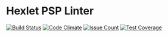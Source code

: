 
# Hexlet PSP Linter

[![Build Status](https://travis-ci.org/nazyrov/hexlet-php-linter.svg?branch=master)](https://travis-ci.org/nazyrov/hexlet-php-linter)
[![Code Climate](https://codeclimate.com/github/nazyrov/hexlet-php-linter/badges/gpa.svg)](https://codeclimate.com/github/nazyrov/hexlet-php-linter)
[![Issue Count](https://codeclimate.com/github/nazyrov/hexlet-php-linter/badges/issue_count.svg)](https://codeclimate.com/github/nazyrov/hexlet-php-linter)
[![Test Coverage](https://codeclimate.com/github/nazyrov/hexlet-php-linter/badges/coverage.svg)](https://codeclimate.com/github/nazyrov/hexlet-php-linter/coverage)

